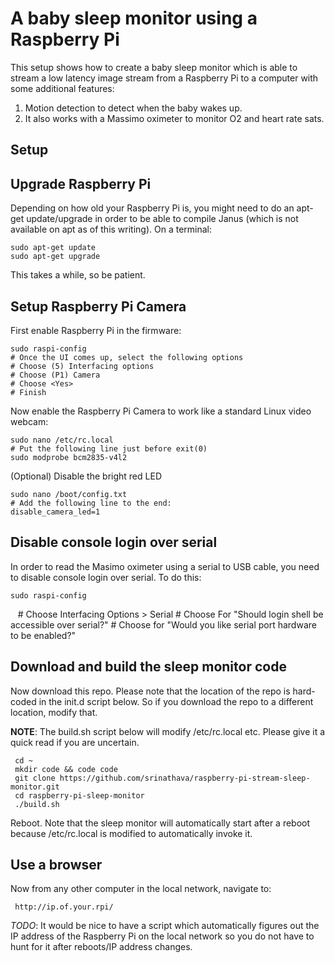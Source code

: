 # A baby sleep monitor using a Raspberry Pi

This setup shows how to create a baby sleep monitor which is able to stream a low latency image stream from a Raspberry Pi to a computer with some additional features:

1. Motion detection to detect when the baby wakes up.
2. It also works with a Massimo oximeter to monitor O2 and heart rate sats.

## Setup
## Upgrade Raspberry Pi

Depending on how old your Raspberry Pi is, you might need to do an apt-get
update/upgrade in order to be able to compile Janus (which is not available
on apt as of this writing). On a terminal:

    sudo apt-get update
    sudo apt-get upgrade
    
This takes a while, so be patient.

## Setup Raspberry Pi Camera

First enable Raspberry Pi in the firmware:

    sudo raspi-config
    # Once the UI comes up, select the following options
    # Choose (5) Interfacing options
    # Choose (P1) Camera
    # Choose <Yes>
    # Finish

Now enable the Raspberry Pi Camera to work like a standard Linux video
webcam:

    sudo nano /etc/rc.local
    # Put the following line just before exit(0)
    sudo modprobe bcm2835-v4l2

(Optional) Disable the bright red LED

    sudo nano /boot/config.txt
    # Add the following line to the end:
    disable_camera_led=1

## Disable console login over serial

In order to read the Masimo oximeter using a serial to USB cable, you need to disable console login over serial. To do this:

    sudo raspi-config
    # Choose Interfacing Options > Serial
    # Choose <No> For "Should login shell be accessible over serial?"
    # Choose <Yes> for "Would you like serial port hardware to be enabled?"

## Download and build the sleep monitor code

Now download this repo. Please note that the location of the repo is
hard-coded in the init.d script below. So if you download the repo to a
different location, modify that.

**NOTE**: The build.sh script below will modify /etc/rc.local etc. Please give it a quick read if you are uncertain.

     cd ~
     mkdir code && code code
     git clone https://github.com/srinathava/raspberry-pi-stream-sleep-monitor.git
     cd raspberry-pi-sleep-monitor
     ./build.sh
     
Reboot. Note that the sleep monitor will automatically start after a reboot because /etc/rc.local is modified to automatically invoke it.

## Use a browser

Now from any other computer in the local network, navigate to:

     http://ip.of.your.rpi/

*TODO*: It would be nice to have a script which automatically figures out the IP address of the Raspberry Pi on the local network so you do not have to hunt for it after reboots/IP address changes.
